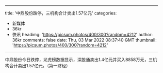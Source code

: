 
---
title: '中鼎股份跌停，三机构合计卖出1.57亿元'
categories: 
 - 新媒体
 - 36kr
 - 快讯
headimg: 'https://picsum.photos/400/300?random=4212'
author: 36kr
comments: false
date: Thu, 03 Mar 2022 08:37:40 GMT
thumbnail: 'https://picsum.photos/400/300?random=4212'
---

<div>   
中鼎股份今日跌停，龙虎榜数据显示，深股通卖出1.4亿元并买入8858万元，三机构合计卖出1.57亿元。（第一财经）  
</div>
            